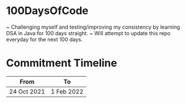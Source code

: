 # 100DaysOfCode

~ Challenging myself and testing/improving my consistency by learning DSA in Java for 100 days straight.
~ Will attempt to update this repo everyday for the next 100 days.

# Commitment Timeline

| From | To |
|---|---|
| 24 Oct 2021 | 1 Feb 2022 |
